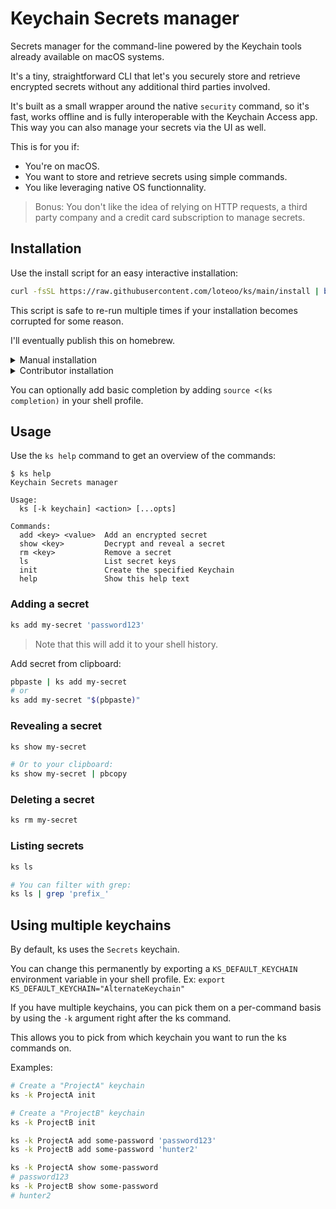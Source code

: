 # Keychain Secrets manager

Secrets manager for the command-line powered by the Keychain tools already available on macOS systems.

It's a tiny, straightforward CLI that let's you securely store and retrieve encrypted secrets without any additional third parties involved.

It's built as a small wrapper around the native `security` command, so it's fast, works offline and is fully interoperable with the Keychain Access app. This way you can also manage your secrets via the UI as well.

This is for you if:

- You're on macOS.
- You want to store and retrieve secrets using simple commands.
- You like leveraging native OS functionnality.

> Bonus: You don't like the idea of relying on HTTP requests, a third party company and a credit card subscription to manage secrets.

## Installation

Use the install script for an easy interactive installation:

```sh
curl -fsSL https://raw.githubusercontent.com/loteoo/ks/main/install | bash
```

This script is safe to re-run multiple times if your installation becomes corrupted for some reason.

I'll eventually publish this on homebrew.

<details><summary>Manual installation</summary>

1. Download the script file from github.
2. Place it into an executable directory that's in your $PATH. For instance, `~/.local/bin/ks`
3. Make sure the file is executable. `chmod +x ~/path/to/ks`
4. Create a Keychain in the Keychain Access app called `Secrets`, or which ever name your `KS_DEFAULT_KEYCHAIN` environment variable is set to.

</details>

<details><summary>Contributor installation</summary>

Delete any other instance of the `ks` script on your machine.

Clone this repo somewhere on your machine, then create a symlink in a bin folder to the script:

```sh
#         This directory should be in your executable PATH
#                              /
ln -s ~/path/to/repo/ks/ks ~/bin/ks
#                        \
#       This should point to the actual ks file
```

Make sure the file is executable. `chmod +x ~/path/to/ks`.

</details>

You can optionally add basic completion by adding `source <(ks completion)` in your shell profile.

## Usage

Use the `ks help` command to get an overview of the commands:

```
$ ks help
Keychain Secrets manager

Usage:
  ks [-k keychain] <action> [...opts]

Commands:
  add <key> <value>  Add an encrypted secret
  show <key>         Decrypt and reveal a secret
  rm <key>           Remove a secret
  ls                 List secret keys
  init               Create the specified Keychain
  help               Show this help text
```

### Adding a secret

```sh
ks add my-secret 'password123'
```

> Note that this will add it to your shell history.

Add secret from clipboard:

```sh
pbpaste | ks add my-secret
# or
ks add my-secret "$(pbpaste)"
```

### Revealing a secret

```sh
ks show my-secret

# Or to your clipboard:
ks show my-secret | pbcopy
```

### Deleting a secret

```sh
ks rm my-secret
```

### Listing secrets

```sh
ks ls

# You can filter with grep:
ks ls | grep 'prefix_'
```

## Using multiple keychains

By default, ks uses the `Secrets` keychain.

You can change this permanently by exporting a `KS_DEFAULT_KEYCHAIN` environment variable in your shell profile.
Ex: `export KS_DEFAULT_KEYCHAIN="AlternateKeychain"`

If you have multiple keychains, you can pick them on a per-command basis by using the `-k` argument right after the ks command.

This allows you to pick from which keychain you want to run the ks commands on.

Examples:

```sh
# Create a "ProjectA" keychain
ks -k ProjectA init

# Create a "ProjectB" keychain
ks -k ProjectB init

ks -k ProjectA add some-password 'password123'
ks -k ProjectB add some-password 'hunter2'

ks -k ProjectA show some-password
# password123
ks -k ProjectB show some-password
# hunter2
```
